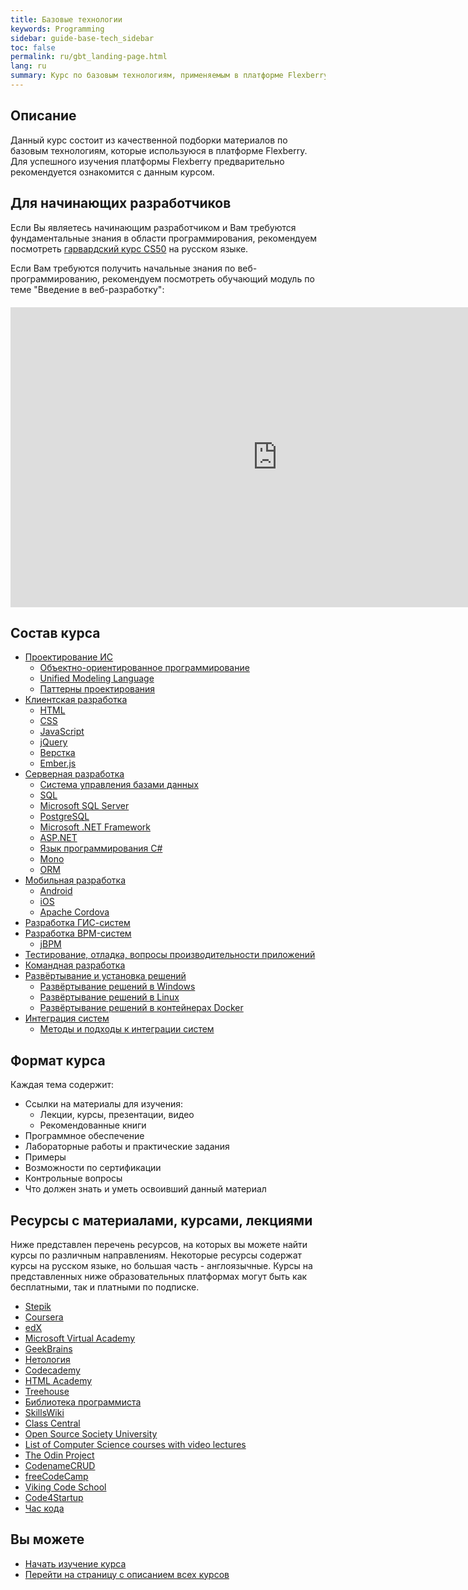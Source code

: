 ```yaml
---
title: Базовые технологии
keywords: Programming
sidebar: guide-base-tech_sidebar
toc: false
permalink: ru/gbt_landing-page.html
lang: ru
summary: Курс по базовым технологиям, применяемым в платформе Flexberry.
---
```


## Описание
Данный курс состоит из качественной подборки материалов по базовым технологиям, которые используюся в платформе Flexberry. Для успешного изучения платформы Flexberry предварительно рекомендуется ознакомится с данным курсом.

## Для начинающих разработчиков

Если Вы являетесь начинающим разработчиком и Вам требуются фундаментальные знания в области программирования, рекомендуем посмотреть [гарвардский курс CS50](https://www.youtube.com/playlist?list=PLawfWYMUziZqyUL5QDLVbe3j5BKWj42E5) на русском языке.

Если Вам требуются получить начальные знания по веб-программированию, рекомендуем посмотреть обучающий модуль по теме "Введение в веб-разработку":

<div class="thumb-wrap" style="margin-top: 20px; margin-bottom: 20px">
    <iframe width="854" height="480" src="https://www.youtube.com/embed/videoseries?list=PLlhqsC7hBaSdSon8kbOeYWkb_sTz14Hq0" frameborder="0" allow="autoplay; encrypted-media" hd="1" fmt="22" allowfullscreen></iframe>
</div>

## Состав курса

* [Проектирование ИС](gbt_information-system-design.html)
  * [Объектно-ориентированное программирование](gbt_ood.html)
  * [Unified Modeling Language](gbt_uml.html)
  * [Паттерны проектирования](gbt_design-patterns.html)
* [Клиентская разработка](gbt_frontend.html)
  * [HTML](gbt_html.html)
  * [CSS](gbt_css.html)
  * [JavaScript](gbt_javascript.html)
  * [jQuery](gbt_jquery.html)
  * [Верстка](gbt_layout.html)
  * [Ember.js](gbt_emberjs.html)
* [Серверная разработка](gbt_backend.html)
  * [Система управления базами данных](gbt_dbms.html)
  * [SQL](gbt_sql.html)
  * [Microsoft SQL Server](gbt_mssql.html)
  * [PostgreSQL](gbt_postgresql.html)
  * [Microsoft .NET Framework](gbt_dotnet.html)
  * [ASP.NET](gbt_aspnet.html)
  * [Язык программирования C#](gbt_csharp.html)
  * [Mono](gbt_mono.html)
  * [ORM](gbt_orm.html)
* [Мобильная разработка](gbt_mobile.html)
  * [Android](gbt_android.html)
  * [iOS](gbt_ios.html)
  * [Apache Cordova](gbt_cordova.html)
* [Разработка ГИС-систем](gbt_gis.html)
* [Разработка BPM-систем](gbt_bpm.html)
  * [jBPM](gbt_jbpm.html)
* [Тестирование, отладка, вопросы производительности приложений](gbt_testing.html)
* [Командная разработка](gbt_team-management.html)
* [Развёртывание и установка решений](gbt_deployment.html)
  * [Развёртывание решений в Windows](gbt_deployment_windows.html)
  * [Развёртывание решений в Linux](gbt_deployment_linux.html)
  * [Развёртывание решений в контейнерах Docker](gbt_deployment_docker.html)
* [Интеграция систем](gbt_integration.html)
  * [Методы и подходы к интеграции систем](gbt_integration-methods.html)

## Формат курса

Каждая тема содержит:

* Ссылки на материалы для изучения: 
  * Лекции, курсы, презентации, видео
  * Рекомендованные книги
* Программное обеспечение
* Лабораторные работы и практические задания
* Примеры
* Возможности по сертификации
* Контрольные вопросы
* Что должен знать и уметь освоивший данный материал

## Ресурсы с материалами, курсами, лекциями

Ниже представлен перечень ресурсов, на которых вы можете найти курсы по различным направлениям. Некоторые ресурсы содержат курсы на русском языке, но большая часть - англоязычные. Курсы на представленных ниже образовательных платформах могут быть как бесплатными, так и платными по подписке.

* [Stepik](https://stepik.org)
* [Coursera](https://ru.coursera.org/)
* [edX](https://www.edx.org/)
* [Microsoft Virtual Academy](https://mva.microsoft.com)
* [GeekBrains](https://geekbrains.ru/)
* [Нетология](https://netology.ru/)
* [Codecademy](https://www.codecademy.com/)
* [HTML Academy](https://htmlacademy.ru/)
* [Treehouse](https://teamtreehouse.com/)
* [Библиотека программиста](https://vk.com/proglib)
* [SkillsWiki](http://skillswiki.net/)
* [Class Central](https://www.class-central.com/)
* [Open Source Society University](https://github.com/open-source-society/computer-science)
* [List of Computer Science courses with video lectures](https://github.com/Developer-Y/cs-video-courses)
* [The Odin Project](http://www.theodinproject.com/)
* [CodenameCRUD](http://codenamecrud.ru/)
* [freeCodeCamp](https://www.freecodecamp.com/)
* [Viking Code School](https://www.vikingcodeschool.com/)
* [Code4Startup](https://code4startup.com/)
* [Час кода](https://code.org/)

## Вы можете

* [Начать изучение курса](gbt_information-system-design.html)
* [Перейти на страницу с описанием всех курсов](/ru/)
